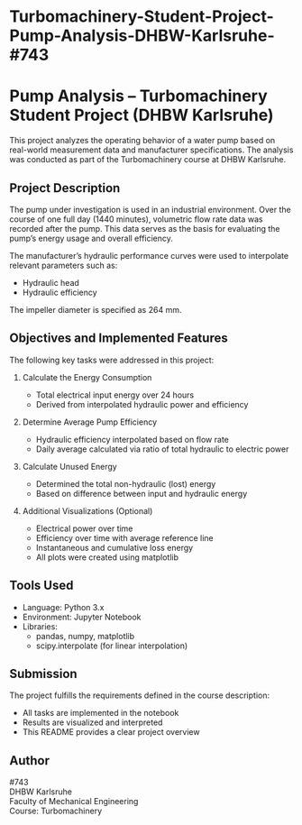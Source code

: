 # Turbomachinery-Student-Project-Pump-Analysis-DHBW-Karlsruhe-#743
# Pump Analysis – Turbomachinery Student Project (DHBW Karlsruhe)

This project analyzes the operating behavior of a water pump based on real-world measurement data and manufacturer specifications. The analysis was conducted as part of the Turbomachinery course at DHBW Karlsruhe.

## Project Description

The pump under investigation is used in an industrial environment. Over the course of one full day (1440 minutes), volumetric flow rate data was recorded after the pump. This data serves as the basis for evaluating the pump’s energy usage and overall efficiency.

The manufacturer’s hydraulic performance curves were used to interpolate relevant parameters such as:
- Hydraulic head
- Hydraulic efficiency

The impeller diameter is specified as 264 mm.

## Objectives and Implemented Features

The following key tasks were addressed in this project:

1. Calculate the Energy Consumption  
   - Total electrical input energy over 24 hours  
   - Derived from interpolated hydraulic power and efficiency

2. Determine Average Pump Efficiency  
   - Hydraulic efficiency interpolated based on flow rate  
   - Daily average calculated via ratio of total hydraulic to electric power

3. Calculate Unused Energy  
   - Determined the total non-hydraulic (lost) energy  
   - Based on difference between input and hydraulic energy

4. Additional Visualizations (Optional)  
   - Electrical power over time  
   - Efficiency over time with average reference line  
   - Instantaneous and cumulative loss energy  
   - All plots were created using matplotlib

## Tools Used

- Language: Python 3.x
- Environment: Jupyter Notebook
- Libraries:
  - pandas, numpy, matplotlib
  - scipy.interpolate (for linear interpolation)

## Submission

The project fulfills the requirements defined in the course description:

- All tasks are implemented in the notebook
- Results are visualized and interpreted
- This README provides a clear project overview

## Author

#743  
DHBW Karlsruhe  
Faculty of Mechanical Engineering  
Course: Turbomachinery



